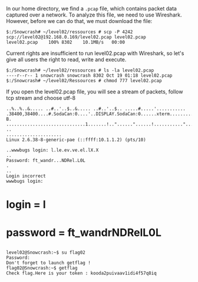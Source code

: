In our home directory, we find a `.pcap` file, which contains packet data captured over a network. To analyze this file, we need to use Wireshark. However, before we can do that, we must download the file:

```
$:/Snowcrash# ~/level02/ressources # scp -P 4242 scp://level02@192.168.0.169/level02.pcap level02.pcap
level02.pcap    100% 8302    10.1MB/s   00:00
```

Current rights are insufficient to run level02.pcap with Wireshark, so let's give all users the right to read, write and execute.

```
$:/Snowcrash# ~/level02/ressources # ls -la level02.pcap
----r--r-- 1 snowcrash snowcrash 8302 Oct 19 01:18 level02.pcap
$:/Snowcrash# ~/level02/Ressources # chmod 777 level02.pcap
```

If you open the level02.pcap file, you will see a stream of packets, follow tcp stream and choose utf-8
```
..%..%..&..... ..#..'..$..&..... ..#..'..$.. .....#.....'........... .38400,38400....#.SodaCan:0....'..DISPLAY.SodaCan:0......xterm.........."........!........"..".....b........b....	B.
..............................1.......!.."......"......!..........."........"..".............	..
.....................
Linux 2.6.38-8-generic-pae (::ffff:10.1.1.2) (pts/10)

..wwwbugs login: l.le.ev.ve.el.lX.X
..
Password: ft_wandr...NDRel.L0L
.
..
Login incorrect
wwwbugs login:
```

# login = l
# password = ft_wandrNDRelL0L

```
level02@Snowcrash:~$ su flag02
Password:
Don't forget to launch getflag !
flag02@Snowcrash:~$ getflag
Check flag.Here is your token : kooda2puivaav1idi4f57q8iq
```